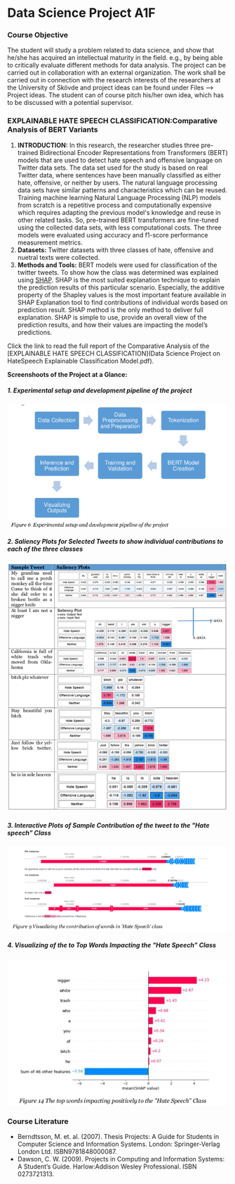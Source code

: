 # Data Science Project A1F
### Course Objective
 The student will study a problem related to data science, and show that he/she has acquired an intellectual maturity in the field. e.g., by being able to critically evaluate different methods for data analysis. The project can be carried out in collaboration with an external organization. The work shall be carried out in connection with the research interests of the researchers at the University of Skövde and project ideas can be found under Files --> Project ideas. The student can of course pitch his/her own idea, which has to be discussed with a potential supervisor.
### EXPLAINABLE HATE SPEECH CLASSIFICATION:Comparative Analysis of BERT Variants
1. **INTRODUCTION:** In this research, the researcher studies three pre-trained Bidirectional Encoder Representations from Transformers (BERT) models that are used to detect hate speech and offensive language on Twitter data sets. The data set used for the study is based on real Twitter data, where sentences have been manually classified as either hate, offensive, or neither by users. The natural language processing data sets have similar patterns and characteristics which can be  reused. Training machine learning Natural Language Processing (NLP) models from scratch is a repetitive process and computationally expensive which requires adapting the previous model's knowledge and reuse in other related tasks. So, pre-trained BERT transformers are fine-tuned using the collected data sets, with less computational costs. The three models were evaluated using accuracy and f1-score performance measurement metrics.
2. **Datasets:** Twitter datasets with three classes of hate, offensive and nuetral texts were collected. 
3. **Methods and Tools:** BERT models were used for classification of the twitter tweets. To show how the class was determined was explained using [SHAP](https://shap.readthedocs.io/en/latest/index.html). SHAP is the most suited explanation technique to explain the prediction results of this particular scenario. Especially, the additive property of the Shapley values is the most important feature available in SHAP Explanation tool to find contributions of individual words based on prediction result. SHAP method is the only method to deliver full explanation. SHAP is simple to use, provide an overall view of the prediction results, and how their values are impacting the model’s predictions.

Click the link to read the full report of the Comparative Analysis of the [EXPLAINABLE HATE SPEECH CLASSIFICATION](Data Science Project on HateSpeech Explainable Classification Model.pdf).

**Screenshoots of the Project at a Glance:** 
##### 1. Experimental setup and development pipeline of the project
![Experimental Setup](</Sample Explanations/Experimental Setup.png>)

##### 2. Saliency Plots for Selected Tweets to show individual contributions to each of the three classes
![Saliency Plots for Selected Tweets](</Sample Explanations/SaliencyPlotsAllTop.png>)
##### 3. Interactive Plots of Sample Contribution of the tweet to the "Hate speech" Class 
![Interactive Plots for Hate speech](</Sample Explanations/SaliencyPlotsForHateSpeech.png>)
##### 4. Visualizing of the to Top Words Impacting the "Hate Speech” Class 
![Visualizing of the to Top Words Impacting the "Hate Speech” Class ](</Sample Explanations/BarHateSpeech.png>)
### Course Literature
- Berndtsson, M. et. al. (2007). Thesis Projects: A Guide for Students in Computer Science and Information Systems. London: Springer-Verlag London Ltd. ISBN9781848000087.
- Dawson, C. W. (2009). Projects in Computing and Information Systems: A Student’s Guide. Harlow:Addison Wesley Professional. ISBN 0273721313.

